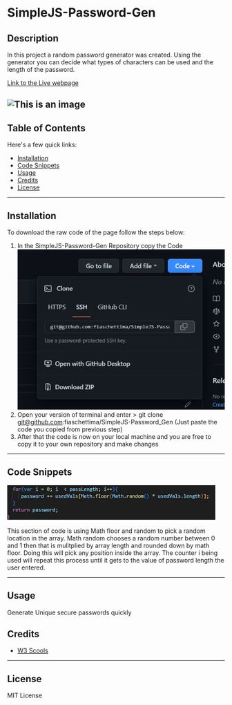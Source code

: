 # SimpleJS-Password-Gen

## Description

In this project a random password generator was created. Using the generator you can decide what types of characters can be used and the length of the password.
    
[Link to the Live webpage](https://fiaschettima.github.io/SimpleJS-Password-Gen/)

![This is an image](./Assets/Images/workingPage.gif)
---
## Table of Contents

Here's a few quick links:

* [Installation](#installation)
* [Code Snippets](#code-snippets)
* [Usage](#usage)
* [Credits](#credits)
* [License](#license)
---

## Installation

To download the raw code of the page follow the steps below:
1. In the SimpleJS-Password-Gen Repository copy the Code  ![Ex.S](./Assets/Images/coptImg.png)
2. Open your version of terminal and enter > git clone git@github.com:fiaschettima/SimpleJS-Password_Gen (Just paste the code you copied from previous step)
3. After that the code is now on your local machine and you are free to copy it to your own repository and make changes
---

## Code Snippets
![Code Ex](./Assets/Images/snippet1.png)

This section of code is using Math floor and random to pick a random location in the array. Math random chooses a random number between 0 and 1 then that is mulitplied by array length
and rounded down by math floor. Doing this will pick any position inside the array. The counter i being used will repeat this process until it gets to the value of password length the user entered.

---
## Usage 

Generate Unique secure passwords quickly

## Credits

- [W3 Scools](https://www.w3schools.com/)

---
## License

MIT License